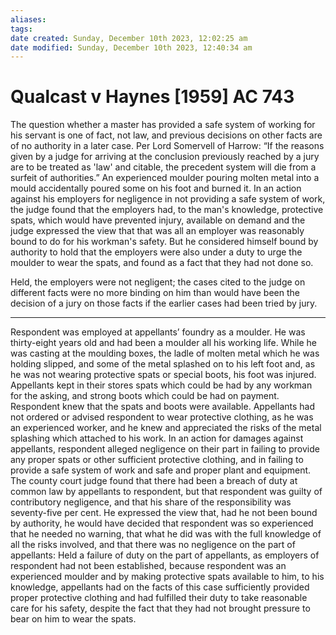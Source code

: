 ```yaml
---
aliases: 
tags: 
date created: Sunday, December 10th 2023, 12:02:25 am
date modified: Sunday, December 10th 2023, 12:40:34 am
---
```


# Qualcast v Haynes [1959] AC 743

The question whether a master has provided a safe system of working for his servant is one of fact, not law, and previous decisions on other facts are of no authority in a later case. Per Lord Somervell of Harrow: “If the reasons given by a judge for arriving at the conclusion previously reached by a jury are to be treated as 'law' and citable, the precedent system will die from a surfeit of authorities.” An experienced moulder pouring molten metal into a mould accidentally poured some on his foot and burned it. In an action against his employers for negligence in not providing a safe system of work, the judge found that the employers had, to the man's knowledge, protective spats, which would have prevented injury, available on demand and the judge expressed the view that that was all an employer was reasonably bound to do for his workman's safety. But he considered himself bound by authority to hold that the employers were also under a duty to urge the moulder to wear the spats, and found as a fact that they had not done so.

Held, the employers were not negligent; the cases cited to the judge on different facts were no more binding on him than would have been the decision of a jury on those facts if the earlier cases had been tried by jury.

---

Respondent was employed at appellants’ foundry as a moulder. He was thirty-eight years old and had been a moulder all his working life. While he was casting at the moulding boxes, the ladle of molten metal which he was holding slipped, and some of the metal splashed on to his left foot and, as he was not wearing protective spats or special boots, his foot was injured. Appellants kept in their stores spats which could be had by any workman for the asking, and strong boots which could be had on payment. Respondent knew that the spats and boots were available. Appellants had not ordered or advised respondent to wear protective clothing, as he was an experienced worker, and he knew and appreciated the risks of the metal splashing which attached to his work. In an action for damages against appellants, respondent alleged negligence on their part in failing to provide any proper spats or other sufficient protective clothing, and in failing to provide a safe system of work and safe and proper plant and equipment. The county court judge found that there had been a breach of duty at common law by appellants to respondent, but that respondent was guilty of contributory negligence, and that his share of the responsibility was seventy-five per cent. He expressed the view that, had he not been bound by authority, he would have decided that respondent was so experienced that he needed no warning, that what he did was with the full knowledge of all the risks involved, and that there was no negligence on the part of appellants: Held a failure of duty on the part of appellants, as employers of respondent had not been established, because respondent was an experienced moulder and by making protective spats available to him, to his knowledge, appellants had on the facts of this case sufficiently provided proper protective clothing and had fulfilled their duty to take reasonable care for his safety, despite the fact that they had not brought pressure to bear on him to wear the spats.
